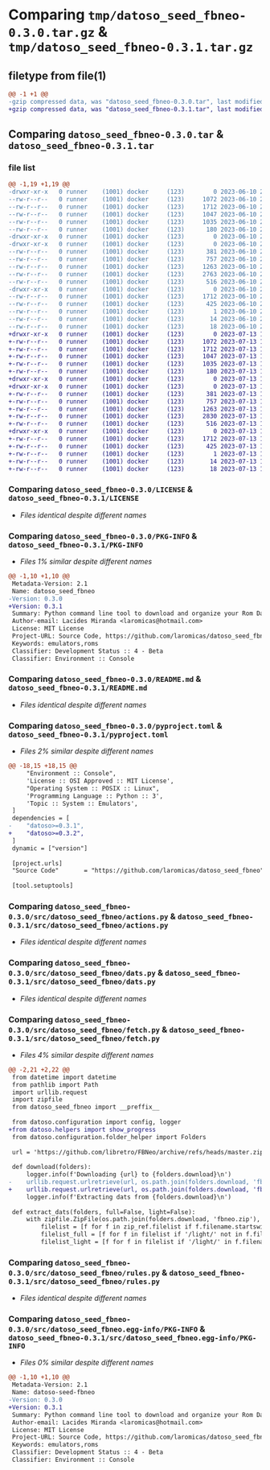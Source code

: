 # Comparing `tmp/datoso_seed_fbneo-0.3.0.tar.gz` & `tmp/datoso_seed_fbneo-0.3.1.tar.gz`

## filetype from file(1)

```diff
@@ -1 +1 @@
-gzip compressed data, was "datoso_seed_fbneo-0.3.0.tar", last modified: Sat Jun 10 20:43:03 2023, max compression
+gzip compressed data, was "datoso_seed_fbneo-0.3.1.tar", last modified: Thu Jul 13 14:08:28 2023, max compression
```

## Comparing `datoso_seed_fbneo-0.3.0.tar` & `datoso_seed_fbneo-0.3.1.tar`

### file list

```diff
@@ -1,19 +1,19 @@
-drwxr-xr-x   0 runner    (1001) docker     (123)        0 2023-06-10 20:43:03.935021 datoso_seed_fbneo-0.3.0/
--rw-r--r--   0 runner    (1001) docker     (123)     1072 2023-06-10 20:42:51.000000 datoso_seed_fbneo-0.3.0/LICENSE
--rw-r--r--   0 runner    (1001) docker     (123)     1712 2023-06-10 20:43:03.935021 datoso_seed_fbneo-0.3.0/PKG-INFO
--rw-r--r--   0 runner    (1001) docker     (123)     1047 2023-06-10 20:42:51.000000 datoso_seed_fbneo-0.3.0/README.md
--rw-r--r--   0 runner    (1001) docker     (123)     1035 2023-06-10 20:42:51.000000 datoso_seed_fbneo-0.3.0/pyproject.toml
--rw-r--r--   0 runner    (1001) docker     (123)      180 2023-06-10 20:43:03.935021 datoso_seed_fbneo-0.3.0/setup.cfg
-drwxr-xr-x   0 runner    (1001) docker     (123)        0 2023-06-10 20:43:03.935021 datoso_seed_fbneo-0.3.0/src/
-drwxr-xr-x   0 runner    (1001) docker     (123)        0 2023-06-10 20:43:03.935021 datoso_seed_fbneo-0.3.0/src/datoso_seed_fbneo/
--rw-r--r--   0 runner    (1001) docker     (123)      381 2023-06-10 20:42:51.000000 datoso_seed_fbneo-0.3.0/src/datoso_seed_fbneo/__init__.py
--rw-r--r--   0 runner    (1001) docker     (123)      757 2023-06-10 20:42:51.000000 datoso_seed_fbneo-0.3.0/src/datoso_seed_fbneo/actions.py
--rw-r--r--   0 runner    (1001) docker     (123)     1263 2023-06-10 20:42:51.000000 datoso_seed_fbneo-0.3.0/src/datoso_seed_fbneo/dats.py
--rw-r--r--   0 runner    (1001) docker     (123)     2763 2023-06-10 20:42:51.000000 datoso_seed_fbneo-0.3.0/src/datoso_seed_fbneo/fetch.py
--rw-r--r--   0 runner    (1001) docker     (123)      516 2023-06-10 20:42:51.000000 datoso_seed_fbneo-0.3.0/src/datoso_seed_fbneo/rules.py
-drwxr-xr-x   0 runner    (1001) docker     (123)        0 2023-06-10 20:43:03.935021 datoso_seed_fbneo-0.3.0/src/datoso_seed_fbneo.egg-info/
--rw-r--r--   0 runner    (1001) docker     (123)     1712 2023-06-10 20:43:03.000000 datoso_seed_fbneo-0.3.0/src/datoso_seed_fbneo.egg-info/PKG-INFO
--rw-r--r--   0 runner    (1001) docker     (123)      425 2023-06-10 20:43:03.000000 datoso_seed_fbneo-0.3.0/src/datoso_seed_fbneo.egg-info/SOURCES.txt
--rw-r--r--   0 runner    (1001) docker     (123)        1 2023-06-10 20:43:03.000000 datoso_seed_fbneo-0.3.0/src/datoso_seed_fbneo.egg-info/dependency_links.txt
--rw-r--r--   0 runner    (1001) docker     (123)       14 2023-06-10 20:43:03.000000 datoso_seed_fbneo-0.3.0/src/datoso_seed_fbneo.egg-info/requires.txt
--rw-r--r--   0 runner    (1001) docker     (123)       18 2023-06-10 20:43:03.000000 datoso_seed_fbneo-0.3.0/src/datoso_seed_fbneo.egg-info/top_level.txt
+drwxr-xr-x   0 runner    (1001) docker     (123)        0 2023-07-13 14:08:28.540078 datoso_seed_fbneo-0.3.1/
+-rw-r--r--   0 runner    (1001) docker     (123)     1072 2023-07-13 14:08:15.000000 datoso_seed_fbneo-0.3.1/LICENSE
+-rw-r--r--   0 runner    (1001) docker     (123)     1712 2023-07-13 14:08:28.540078 datoso_seed_fbneo-0.3.1/PKG-INFO
+-rw-r--r--   0 runner    (1001) docker     (123)     1047 2023-07-13 14:08:15.000000 datoso_seed_fbneo-0.3.1/README.md
+-rw-r--r--   0 runner    (1001) docker     (123)     1035 2023-07-13 14:08:15.000000 datoso_seed_fbneo-0.3.1/pyproject.toml
+-rw-r--r--   0 runner    (1001) docker     (123)      180 2023-07-13 14:08:28.540078 datoso_seed_fbneo-0.3.1/setup.cfg
+drwxr-xr-x   0 runner    (1001) docker     (123)        0 2023-07-13 14:08:28.536078 datoso_seed_fbneo-0.3.1/src/
+drwxr-xr-x   0 runner    (1001) docker     (123)        0 2023-07-13 14:08:28.536078 datoso_seed_fbneo-0.3.1/src/datoso_seed_fbneo/
+-rw-r--r--   0 runner    (1001) docker     (123)      381 2023-07-13 14:08:15.000000 datoso_seed_fbneo-0.3.1/src/datoso_seed_fbneo/__init__.py
+-rw-r--r--   0 runner    (1001) docker     (123)      757 2023-07-13 14:08:15.000000 datoso_seed_fbneo-0.3.1/src/datoso_seed_fbneo/actions.py
+-rw-r--r--   0 runner    (1001) docker     (123)     1263 2023-07-13 14:08:15.000000 datoso_seed_fbneo-0.3.1/src/datoso_seed_fbneo/dats.py
+-rw-r--r--   0 runner    (1001) docker     (123)     2830 2023-07-13 14:08:15.000000 datoso_seed_fbneo-0.3.1/src/datoso_seed_fbneo/fetch.py
+-rw-r--r--   0 runner    (1001) docker     (123)      516 2023-07-13 14:08:15.000000 datoso_seed_fbneo-0.3.1/src/datoso_seed_fbneo/rules.py
+drwxr-xr-x   0 runner    (1001) docker     (123)        0 2023-07-13 14:08:28.536078 datoso_seed_fbneo-0.3.1/src/datoso_seed_fbneo.egg-info/
+-rw-r--r--   0 runner    (1001) docker     (123)     1712 2023-07-13 14:08:28.000000 datoso_seed_fbneo-0.3.1/src/datoso_seed_fbneo.egg-info/PKG-INFO
+-rw-r--r--   0 runner    (1001) docker     (123)      425 2023-07-13 14:08:28.000000 datoso_seed_fbneo-0.3.1/src/datoso_seed_fbneo.egg-info/SOURCES.txt
+-rw-r--r--   0 runner    (1001) docker     (123)        1 2023-07-13 14:08:28.000000 datoso_seed_fbneo-0.3.1/src/datoso_seed_fbneo.egg-info/dependency_links.txt
+-rw-r--r--   0 runner    (1001) docker     (123)       14 2023-07-13 14:08:28.000000 datoso_seed_fbneo-0.3.1/src/datoso_seed_fbneo.egg-info/requires.txt
+-rw-r--r--   0 runner    (1001) docker     (123)       18 2023-07-13 14:08:28.000000 datoso_seed_fbneo-0.3.1/src/datoso_seed_fbneo.egg-info/top_level.txt
```

### Comparing `datoso_seed_fbneo-0.3.0/LICENSE` & `datoso_seed_fbneo-0.3.1/LICENSE`

 * *Files identical despite different names*

### Comparing `datoso_seed_fbneo-0.3.0/PKG-INFO` & `datoso_seed_fbneo-0.3.1/PKG-INFO`

 * *Files 1% similar despite different names*

```diff
@@ -1,10 +1,10 @@
 Metadata-Version: 2.1
 Name: datoso_seed_fbneo
-Version: 0.3.0
+Version: 0.3.1
 Summary: Python command line tool to download and organize your Rom Dat files.
 Author-email: Lacides Miranda <laromicas@hotmail.com>
 License: MIT License
 Project-URL: Source Code, https://github.com/laromicas/datoso_seed_fbneo
 Keywords: emulators,roms
 Classifier: Development Status :: 4 - Beta
 Classifier: Environment :: Console
```

### Comparing `datoso_seed_fbneo-0.3.0/README.md` & `datoso_seed_fbneo-0.3.1/README.md`

 * *Files identical despite different names*

### Comparing `datoso_seed_fbneo-0.3.0/pyproject.toml` & `datoso_seed_fbneo-0.3.1/pyproject.toml`

 * *Files 2% similar despite different names*

```diff
@@ -18,15 +18,15 @@
     "Environment :: Console",
     'License :: OSI Approved :: MIT License',
     "Operating System :: POSIX :: Linux",
     'Programming Language :: Python :: 3',
     'Topic :: System :: Emulators',
 ]
 dependencies = [
-    "datoso>=0.3.1",
+    "datoso>=0.3.2",
 ]
 dynamic = ["version"]
 
 [project.urls]
 "Source Code"       = "https://github.com/laromicas/datoso_seed_fbneo"
 
 [tool.setuptools]
```

### Comparing `datoso_seed_fbneo-0.3.0/src/datoso_seed_fbneo/actions.py` & `datoso_seed_fbneo-0.3.1/src/datoso_seed_fbneo/actions.py`

 * *Files identical despite different names*

### Comparing `datoso_seed_fbneo-0.3.0/src/datoso_seed_fbneo/dats.py` & `datoso_seed_fbneo-0.3.1/src/datoso_seed_fbneo/dats.py`

 * *Files identical despite different names*

### Comparing `datoso_seed_fbneo-0.3.0/src/datoso_seed_fbneo/fetch.py` & `datoso_seed_fbneo-0.3.1/src/datoso_seed_fbneo/fetch.py`

 * *Files 4% similar despite different names*

```diff
@@ -2,21 +2,22 @@
 from datetime import datetime
 from pathlib import Path
 import urllib.request
 import zipfile
 from datoso_seed_fbneo import __preffix__
 
 from datoso.configuration import config, logger
+from datoso.helpers import show_progress
 from datoso.configuration.folder_helper import Folders
 
 url = 'https://github.com/libretro/FBNeo/archive/refs/heads/master.zip'
 
 def download(folders):
     logger.info(f'Downloading {url} to {folders.download}\n')
-    urllib.request.urlretrieve(url, os.path.join(folders.download, 'fbneo.zip'))
+    urllib.request.urlretrieve(url, os.path.join(folders.download, 'fbneo.zip'), reporthook=show_progress)
     logger.info(f'Extracting dats from {folders.download}\n')
 
 def extract_dats(folders, full=False, light=False):
     with zipfile.ZipFile(os.path.join(folders.download, 'fbneo.zip'), 'r') as zip_ref:
         filelist = [f for f in zip_ref.filelist if f.filename.startswith('FBNeo-master/dats/') and f.filename.endswith('.dat')]
         filelist_full = [f for f in filelist if '/light/' not in f.filename]
         filelist_light = [f for f in filelist if '/light/' in f.filename]
```

### Comparing `datoso_seed_fbneo-0.3.0/src/datoso_seed_fbneo/rules.py` & `datoso_seed_fbneo-0.3.1/src/datoso_seed_fbneo/rules.py`

 * *Files identical despite different names*

### Comparing `datoso_seed_fbneo-0.3.0/src/datoso_seed_fbneo.egg-info/PKG-INFO` & `datoso_seed_fbneo-0.3.1/src/datoso_seed_fbneo.egg-info/PKG-INFO`

 * *Files 0% similar despite different names*

```diff
@@ -1,10 +1,10 @@
 Metadata-Version: 2.1
 Name: datoso-seed-fbneo
-Version: 0.3.0
+Version: 0.3.1
 Summary: Python command line tool to download and organize your Rom Dat files.
 Author-email: Lacides Miranda <laromicas@hotmail.com>
 License: MIT License
 Project-URL: Source Code, https://github.com/laromicas/datoso_seed_fbneo
 Keywords: emulators,roms
 Classifier: Development Status :: 4 - Beta
 Classifier: Environment :: Console
```

